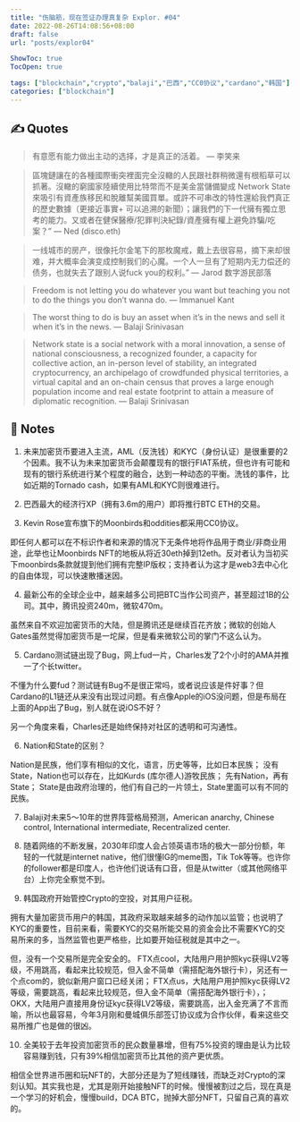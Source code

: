 ```yaml
---
title: "伤脑筋，现在签证办理真复杂 Explor. #04"
date: 2022-08-26T14:08:56+08:00
draft: false
url: "posts/explor04"

ShowToc: true
TocOpen: true

tags: ["blockchain","crypto","balaji","巴西","CC0协议","cardano","韩国"]
categories: ["blockchain"]
---
```


## ✍️ Quotes

> 有意愿有能力做出主动的选择，才是真正的活着。
— 李笑来

> 區塊鏈讓在的各種國際衝突裡面完全沒轍的人民跟社群稍微還有根稻草可以抓著。沒轍的窮國家陸續使用比特幣而不是美金當儲備變成 Network State 來吸引有資產族移民和脫離幫美國買單。或許不可串改的特性還給我們真正的歷史數據（更接近事實+ 可以追溯的新聞）；讓我們的下一代擁有獨立思考的能力。又或者在健保醫療/犯罪判決紀錄/資產擁有權上避免詐騙/吃案？”
— Ned (disco.eth)

> 一线城市的房产，很像托尔金笔下的那枚魔戒，戴上去很容易，摘下来却很难，并大概率会演变成控制我们的心魔。一个人一旦有了短期内无力偿还的债务，也就失去了跟别人说fuck you的权利。”
— Jarod 数字游民部落

> Freedom is not letting you do whatever you want but teaching you not to do the things you don’t wanna do.
— Immanuel Kant

> The worst thing to do is buy an asset when it’s in the news and sell it when it’s in the news.
— Balaji Srinivasan

> Network state is a social network with a moral innovation, a sense of national consciousness, a recognized founder, a capacity for collective action, an in-person level of stability, an integrated cryptocurrency, an archipelago of crowdfunded physical territories, a virtual capital and an on-chain census that proves a large enough population income and real estate footprint to attain a measure of diplomatic recognition.
— Balaji Srinivasan

## 📒 Notes
1. 未来加密货币要进入主流，AML（反洗钱）和KYC（身份认证）是很重要的2个因素。我不认为未来加密货币会颠覆现有的银行FIAT系统，但也许有可能和现有的银行系统进行某个程度的融合，达到一种动态的平衡。洗钱的事件，比如近期的Tornado cash，如果有AML和KYC则很难进行。

2. 巴西最大的经济行XP（拥有3.6m的用户）即将推行BTC ETH的交易。
3. Kevin Rose宣布旗下的Moonbirds和oddities都采用CC0协议。

即任何人都可以在不标识作者和来源的情况下无条件地将作品用于商业/非商业用途，此举也让Moonbirds NFT的地板从将近30eth掉到12eth。反对者认为当初买下moonbirds条款就提到他们拥有完整IP版权；支持者认为这才是web3去中心化的自由体现，可以快速散播迷因。

4. 最新公布的全球企业中，越来越多公司把BTC当作公司资产，甚至超过1B的公司。其中，腾讯投资240m，微软470m。

虽然来自不欢迎加密货币的大陆，但是腾讯还是继续百花齐放；微软的创始人Gates虽然觉得加密货币是一坨屎，但是看来微软公司的掌门不这么认为。

5. Cardano测试链出现了Bug，网上fud一片，Charles发了2个小时的AMA并推一了个长twitter。

不懂为什么要fud？测试链有Bug不是很正常吗，或者说应该是件好事？但Cardano的L1链还从来没有出现过问题。有点像Apple的iOS没问题，但是布局在上面的App出了Bug，别人就在说iOS不好？

另一个角度来看，Charles还是始终保持对社区的透明和可沟通性。

6. Nation和State的区别？

Nation是民族，他们享有相似的文化，语言，历史等等，比如日本民族； 没有State，Nation也可以存在，比如Kurds (库尔德人)游牧民族； 先有Nation，再有State； State是由政府治理的，他们有自己的一片领土，State里面可以有不同的民族。

7. Balaji对未来5～10年的世界阵营格局预测，American anarchy, Chinese control, International intermediate, Recentralized center.

8. 随着网络的不断发展，2030年印度人会占领英语市场的极大一部分份额，年轻的一代就是internet native，他们很懂IG的meme图，Tik Tok等等。也许你的follower都是印度人，也许他们说话有口音，但是从twitter（或其他网络平台）上你完全察觉不到。

9. 韩国政府开始管控Crypto的空投，对其用户征税。

拥有大量加密货币用户的韩国，其政府采取越来越多的动作加以监管；也说明了KYC的重要性，目前来看，需要KYC的交易所能交易的资金会比不需要KYC的交易所来的多，当然监管也更严格些，比如要开始征税就是其中之一。

但，没有一个交易所是完全安全的。 FTX点cool，大陆用户用护照kyc获得LV2等级，不用跳高，看起来比较规范，但入金不简单（需搭配海外银行卡），另还有一个点com的，貌似新用户窗口已经关闭； FTX点us，大陆用户用护照kyc获得LV2等级，需要跳高，看起来比较规范，但入金不简单（需搭配海外银行卡），； OKX，大陆用户直接用身份证kyc获得LV2等级，需要跳高，出入金充满了不言而喻，所以也最容易，今年3月刚和曼城俱乐部签订协议成为合作伙伴，看来这些交易所推广也是做的很凶。

10. 全美较于去年投资加密货币的民众数量暴增，但有75%投资的理由是认为比较容易赚到钱，只有39%相信加密货币比其他的资产更优质。

相信全世界进币圈和玩NFT的，大部分还是为了短线赚钱，而缺乏对Crypto的深刻认知。其实我也是，尤其是刚开始接触NFT的时候。慢慢被割过之后，现在真是一个学习的好机会，慢慢build，DCA BTC，抛掉大部分NFT，只留自己真的喜欢的。